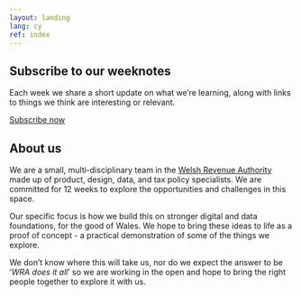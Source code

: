 ```yaml
---
layout: landing
lang: cy
ref: index
---
```

## Subscribe to our weeknotes

Each week we share a short update on what we’re learning, along with links to things we think are interesting or relevant.

[Subscribe now](proplandpoc.substack.com)

## About us

We are a small, multi-disciplinary team in the [Welsh Revenue Authority](https://gov.wales/welsh-revenue-authority) made up of product, design, data, and tax policy specialists. We are committed for 12 weeks to explore the opportunities and challenges in this space.

Our specific focus is how we build this on stronger digital and data foundations, for the good of Wales. We hope to bring these ideas to life as a proof of concept - a practical demonstration of some of the things we explore.

We don’t know where this will take us, nor do we expect the answer to be ‘*WRA does it all*’ so we are working in the open and hope to bring the right people together to explore it with us.
